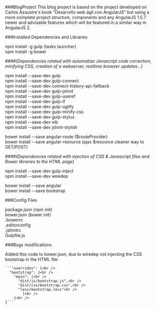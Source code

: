 ###BlogProject
This blog project is based on the project developed on Carlos Azaustre's book "Desarrollo web ágil con AngularJS" but using a more complete project structure, components and any AngularJS 1.5.7 newer and advisable features which will be featured in a similar way in AngularJS 2.

###Installed Dependencies and Libraries

npm install -g gulp (tasks launcher)<br />
npm install -g bower <br />


####_(Dependencies related with automatize Javascript code correction, minifying CSS, creation of a webserver, realtime browser updates...)_

npm install --save-dev gulp<br />
npm install --save-dev gulp-connect <br />
npm install --save-dev connect-history-api-fallback<br />
npm install --save-dev gulp-jshint<br />
npm install --save-dev gulp-useref<br />
npm install --save-dev gulp-if<br />
npm install --save-dev gulp-uglify<br />
npm install --save-dev gulp-minify-css<br />
npm install --save-dev gulp-stylus<br />
npm install --save-dev nib <br />
npm install --save-dev jshint-stylish

bower install --save angular-route ($routeProvider)<br />
bower install --save angular-resource (ajax $resource cleaner way to GET/POST)


####_(Dependencies related with injection of CSS & Javascript files and Bower libraries to the HTML page)_

npm install --save-dev gulp-inject<br />
npm install --save-dev wiredep

bower install --save angular<br />
bower install --save bootstrap


###Config Files

package.json (npm init)<br />
bower.json (bower init)<br />
.bowerrc<br />
.editorconfig<br />
.jshintrc<br />
Gulpfile.js


###Bugs modifications

Added this code to bower.json, due to wiredep not injecting the CSS bootstrap in the HTML file:

	```"overrides": {<br />
	  "bootstrap": {<br />
	    "main": [<br />
	      "dist/js/bootstrap.js",<br />
	      "dist/css/bootstrap.css",<br />
	      "less/bootstrap.less"<br />
	        ]<br />
	    }<br />
	}```

